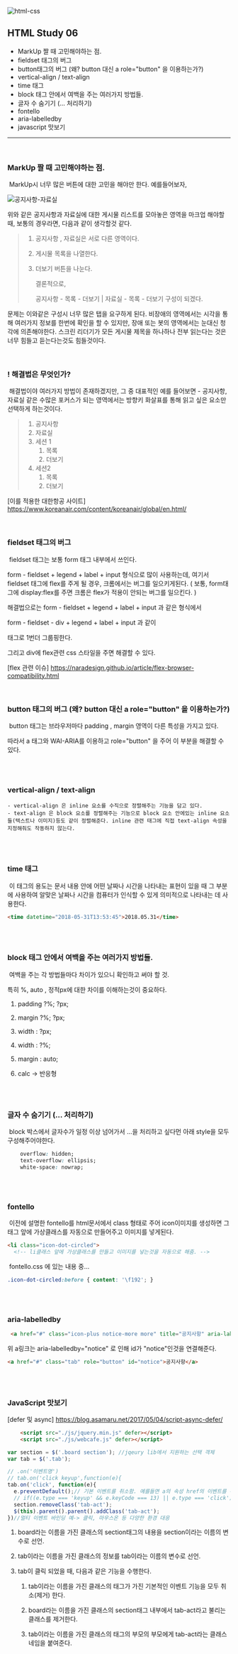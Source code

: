 ![html-css](https://user-images.githubusercontent.com/31315644/64251759-3252cb00-cf54-11e9-88f9-922505f9789e.jpeg)

## HTML Study 06

- MarkUp 짤 때 고민해야하는 점.
- fieldset 태그의 버그
- button태그의 버그 (왜? button 대신 a role="button" 을 이용하는가?)
- vertical-align / text-align
- time 태그
- block 태그 안에서 여백을 주는 여러가지 방법들.
- 글자 수 숨기기 (... 처리하기)
- fontello
- aria-labelledby
- javascript 맛보기

------

<br/>

### MarkUp 짤 때 고민해야하는 점.

​	MarkUp시 너무 많은 버튼에 대한 고민을 해야만 한다. 예를들어보자,

![공지사항-자료실](https://user-images.githubusercontent.com/31315644/64782626-96067500-d5a0-11e9-9658-4c2f55330329.jpeg)

위와 같은 공지사항과 자료실에 대한 게시물 리스트를 모아놓은 영역을 마크업 해야할 때, 보통의 경우라면, 다음과 같이 생각할것 같다.

> 1. 공지사항 , 자료실은 서로 다른 영역이다.
>
> 2. 게시물 목록을 나열한다.
>
> 3. 더보기 버튼을 나눈다.
>
>     결론적으로, 
>
>    공지사항 - 목록 - 더보기 | 자료실 - 목록 - 더보기 구성이 되겠다.

문제는 이와같은 구성시 너무 많은 탭을 요구하게 된다. 비장애의 영역에서는 시각을 통해 여러가지 정보를 한번에 확인을 할 수 있지만, 장애 또는 봇의 영역에서는 눈대신 청각에 의존해야한다. 스크린 리더기가 모든 게시물 제목을 하나하나 전부 읽는다는 것은 너무 힘들고 듣는다는것도 힘들것이다.

<br/>

### ! 해결법은 무엇인가?

​	해결법이야 여러가지 방법이 존재하겠지만, 그 중 대표적인 예를 들어보면 - 공지사항,자료실 같은 수많은 포커스가 되는 영역에서는 방향키 화살표를 통해 읽고 싶은 요소만 선택하게 하는것이다. 

> 1. 공지사항
> 2. 자료실
> 3. 세션 1
>    1. 목록
>    2. 더보기
> 4. 세션2
>    1. 목록
>    2. 더보기

[이를 적용한 대한항공 사이트] https://www.koreanair.com/content/koreanair/global/en.html/



<br/>

### fieldset 태그의 버그

​	fieldset 태그는 보통 form 태그 내부에서 쓰인다.

form - fieldset + legend + label + input 형식으로 많이 사용하는데, 여기서 fieldset 태그에 flex를 주게 될 경우, 크롬에서는 버그를 일으키게된다. ( 보통, form태그에 display:flex를 주면 크롬은 flex가 적용이 안되는 버그를 일으킨다. )

해결법으로는 form - fieldset + legend + label + input 과 같은 형식에서

form - fieldset - div + legend + label + input 과 같이 <div> 태그로 1번더 그룹핑한다. 

그리고 div에 flex관련 css 스타일을 주면 해결할 수 있다.

[flex 관련 이슈] https://naradesign.github.io/article/flex-browser-compatibility.html



<br/>

### button 태그의 버그 (왜? button 대신 a role="button" 을 이용하는가?)

​	button 태그는 브라우저마다 padding , margin 영역이 다른 특성을 가지고 있다. 

따라서 a 태그와 WAI-ARIA를 이용하고 role="button" 을 주어 이 부분을 해결할 수 있다.



<br/><br/>

### vertical-align / text-align

	- vertical-align 은 inline 요소를 수직으로 정렬해주는 기능을 담고 있다.
	- text-align 은 block 요소를 정렬해주는 기능으로 block 요소 안에있는 inline 요소들(텍스트나 이미지)등도 같이 정렬해준다. inline 관련 태그에 직접 text-align 속성을 지정해줘도 작동하지 않는다.

<br/>

<br/>

### time 태그	

​	이 태그의 용도는 문서 내용 안에 어떤 날짜나 시간을 나타내는 표현이 있을 때 그 부분에 사용하여 알맞은 날짜나 시간을 컴퓨터가 인식할 수 있게 의미적으로 나타내는 데 사용한다.

~~~~~html
<time datetime="2018-05-31T13:53:45">2018.05.31</time>
~~~~~

<br/>

<br/>

### block 태그 안에서 여백을 주는 여러가지 방법들.

​	여백을 주는 각 방법들마다 차이가 있으니 확인하고 써야 할 것.

특히 %, auto , 정적px에 대한 차이를 이해하는것이 중요하다.

1. padding ?%; ?px;

2. margin  ?%; ?px;

3. width : ?px;

4. width : ?%;

5. margin : auto; 

6. calc -> 반응형

   

<br/><br/>

### 글자 수 숨기기 (... 처리하기)

​	block 박스에서 글자수가 일정 이상 넘어가서 ...을 처리하고 싶다먼 아래 style을 모두 구성해주어야한다.

~~~css
    overflow: hidden;
    text-overflow: ellipsis;
    white-space: nowrap; 
~~~



<br/><br/>

### fontello

​	이전에 설명한 fontello를 html문서에서 class 형태로 주어 icon이미지를 생성하면 그 태그 앞에 가상클래스를 자동으로 만들어주고 이미지를 넣게된다.

~~~~~html
<li class="icon-dot-circled">
  <!-- li클래스 앞에 가상클래스를 만들고 이미지를 넣는것을 자동으로 해줌. -->
~~~~~

​	fontello.css 에 있는 내용 중...

~~~~~css
.icon-dot-circled:before { content: '\f192'; } 
~~~~~



<br/><br/>

### aria-labelledby

~~~~~html
 <a href="#" class="icon-plus notice-more more" title="공지사항" aria-labelledby="notice">더보기</a>
~~~~~

 위 a링크는 aria-labelledby="notice" 로 인해  id가 "notice"인것을 연결해준다.

~~~html
<a href="#" class="tab" role="button" id="notice">공지사항</a>
~~~

<br/><br/>

### JavaScript 맛보기

[defer 및 async] https://blog.asamaru.net/2017/05/04/script-async-defer/



```html
    <script src="./js/jquery.min.js" defer></script>
    <script src="./js/webcafe.js" defer></script>
```



```javascript
var section = $('.board section'); //jqeury lib에서 지원하는 선택 객체
var tab = $('.tab');

// .on('이벤트명')
// tab.on('click keyup',function(e){
tab.on('click', function(e){
  e.preventDefault();// 기본 이벤트를 취소함. 예를들면 a의 속성 href의 이벤트를 취소함.
  // if((e.type === 'keyup' && e.keyCode === 13) || e.type === 'click'){
  section.removeClass('tab-act');
  $(this).parent().parent().addClass('tab-act');
})//멀티 이벤트 바인딩 예-> 클릭, 마우스온 등 다양한 환경 대응
```

1. board라는 이름을 가진 클래스의 section태그의 내용을 section이라는 이름의 변수로 선언.

2. tab이라는 이름을 가진 클래스의 정보를 tab이라는 이름의 변수로 선언.

3. tab이  클릭 되었을 때, 다음과 같은 기능을 수행한다.

   1. tab이라는 이름을 가진 클래스의 태그가 가진 기본적인 이벤트 기능을 모두 취소(제거) 한다.

   2. board라는 이름을 가진 클래스의 section태그 내부에서 tab-act라고 불리는 클래스를 제거한다.

   3. tab이라는 이름을 가진 클래스의 태그의 부모의 부모에게  tab-act라는 클래스네임을 붙여준다.

      